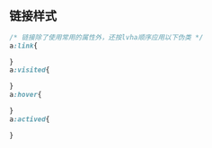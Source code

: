 
## 链接样式
```css
/* 链接除了使用常用的属性外，还按lvha顺序应用以下伪类 */
a:link{

}
a:visited{

}
a:hover{

}
a:actived{

}

```